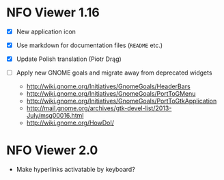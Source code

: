 NFO Viewer 1.16
===============

 * [X] New application icon
 * [X] Use markdown for documentation files (`README` etc.)
 * [X] Update Polish translation (Piotr Drąg)

 * [ ] Apply new GNOME goals and migrate away from deprecated widgets
   - http://wiki.gnome.org/Initiatives/GnomeGoals/HeaderBars
   - http://wiki.gnome.org/Initiatives/GnomeGoals/PortToGMenu
   - http://wiki.gnome.org/Initiatives/GnomeGoals/PortToGtkApplication
   - http://mail.gnome.org/archives/gtk-devel-list/2013-July/msg00016.html
   - http://wiki.gnome.org/HowDoI/

NFO Viewer 2.0
==============

 * Make hyperlinks activatable by keyboard?
